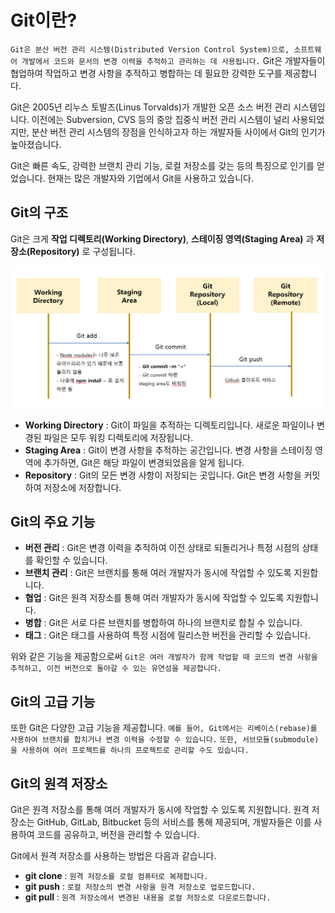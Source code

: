 # Git이란?
`Git은 분산 버전 관리 시스템(Distributed Version Control System)으로, 소프트웨어 개발에서 코드와 문서의 변경 이력을 추적하고 관리하는 데 사용됩니다.` Git은 개발자들이 협업하여 작업하고 변경 사항을 추적하고 병합하는 데 필요한 강력한 도구를 제공합니다.

Git은 2005년 리누스 토발즈(Linus Torvalds)가 개발한 오픈 소스 버전 관리 시스템입니다. 이전에는 Subversion, CVS 등의 중앙 집중식 버전 관리 시스템이 널리 사용되었지만, 분산 버전 관리 시스템의 장점을 인식하고자 하는 개발자들 사이에서 Git의 인기가 높아졌습니다.

Git은 빠른 속도, 강력한 브랜치 관리 기능, 로컬 저장소를 갖는 등의 특징으로 인기를 얻었습니다. 현재는 많은 개발자와 기업에서 Git을 사용하고 있습니다.

## Git의 구조
Git은 크게 **작업 디렉토리(Working Directory)**, **스테이징 영역(Staging Area)** 과 **저장소(Repository)** 로 구성됩니다.

![image](/image/Git의구조.png)
- **Working Directory** : Git이 파일을 추적하는 디렉토리입니다. 새로운 파일이나 변경된 파일은 모두 워킹 디렉토리에 저장됩니다.
- **Staging Area** : Git이 변경 사항을 추적하는 공간입니다. 변경 사항을 스테이징 영역에 추가하면, Git은 해당 파일이 변경되었음을 알게 됩니다.
- **Repository** : Git의 모든 변경 사항이 저장되는 곳입니다. Git은 변경 사항을 커밋하여 저장소에 저장합니다.

## Git의 주요 기능
- **버전 관리** : Git은 변경 이력을 추적하여 이전 상태로 되돌리거나 특정 시점의 상태를 확인할 수 있습니다.
- **브랜치 관리** : Git은 브랜치를 통해 여러 개발자가 동시에 작업할 수 있도록 지원합니다.
- **협업** : Git은 원격 저장소를 통해 여러 개발자가 동시에 작업할 수 있도록 지원합니다.
- **병합** : Git은 서로 다른 브랜치를 병합하여 하나의 브랜치로 합칠 수 있습니다.
- **태그** : Git은 태그를 사용하여 특정 시점에 릴리스한 버전을 관리할 수 있습니다.

위와 같은 기능을 제공함으로써 `Git은 여러 개발자가 함께 작업할 때 코드의 변경 사항을 추적하고, 이전 버전으로 돌아갈 수 있는 유연성을 제공합니다.`

## Git의 고급 기능
또한 Git은 다양한 고급 기능을 제공합니다. `예를 들어, Git에서는 리베이스(rebase)를 사용하여 브랜치를 합치거나 변경 이력을 수정할 수 있습니다.` `또한, 서브모듈(submodule)을 사용하여 여러 프로젝트를 하나의 프로젝트로 관리할 수도 있습니다.`

## Git의 원격 저장소
Git은 원격 저장소를 통해 여러 개발자가 동시에 작업할 수 있도록 지원합니다. 원격 저장소는 GitHub, GitLab, Bitbucket 등의 서비스를 통해 제공되며, 개발자들은 이를 사용하여 코드를 공유하고, 버전을 관리할 수 있습니다.

Git에서 원격 저장소를 사용하는 방법은 다음과 같습니다.
- **git clone** : `원격 저장소를 로컬 컴퓨터로 복제합니다.`
- **git push** : `로컬 저장소의 변경 사항을 원격 저장소로 업로드합니다.`
- **git pull** : `원격 저장소에서 변경된 내용을 로컬 저장소로 다운로드합니다.`

